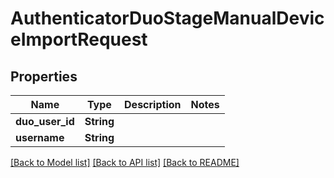 # AuthenticatorDuoStageManualDeviceImportRequest

## Properties

Name | Type | Description | Notes
------------ | ------------- | ------------- | -------------
**duo_user_id** | **String** |  | 
**username** | **String** |  | 

[[Back to Model list]](../README.md#documentation-for-models) [[Back to API list]](../README.md#documentation-for-api-endpoints) [[Back to README]](../README.md)


